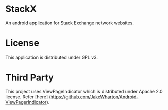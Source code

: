 StackX
======

An android application for Stack Exchange network websites.

License
=======

This application is distributed under GPL v3.


Third Party
===========

This project uses ViewPageIndicator which is distributed under Apache 2.0 license. Refer [here] (https://github.com/JakeWharton/Android-ViewPagerIndicator).
